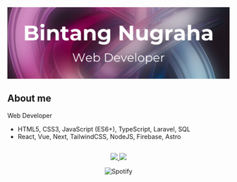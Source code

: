 <a href="https://portfolio-henna-theta-19.vercel.app">
  <img src="https://raw.githubusercontent.com/bintangnugrahaa/portfolio/refs/heads/main/public/og.image.png">
</a>

## About me

Web Developer

- HTML5, CSS3, JavaScript (ES6+), TypeScript, Laravel, SQL
- React, Vue, Next, TailwindCSS, NodeJS, Firebase, Astro

##
<p align="center">
<a href="https://github.com/bintangnugrahaa">
  <img height="180em" src="https://github-readme-stats-eight-theta.vercel.app/api?username=bintangnugrahaa&show_icons=true&theme=algolia&include_all_commits=true&count_private=true"/>
  <img height="180em" src="https://github-readme-stats-eight-theta.vercel.app/api/top-langs/?username=bintangnugrahaa&layout=compact&langs_count=8&theme=algolia"/> </a>
</p>

<div align="center">
  <img src="https://spotify-recently-played-readme.vercel.app/api?user=c16l4seb54mmz7kt0qwxiumwv&count=1&width=840px" alt="Spotify">
</div>
